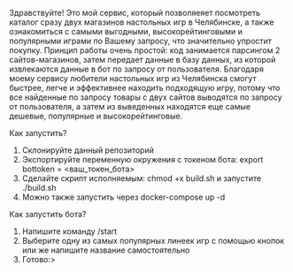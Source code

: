 Здравствуйте! Это мой сервис, который позволяеяет посмотреть каталог сразу двух магазинов настольных игр в Челябинске, а также ознакомиться с самыми выгодными, высокорейтинговыми и популярными играми по Вашему запросу, что значительно упростит покупку. 
Принцип работы очень простой: код занимается парсингом 2 сайтов-магазинов, затем передает данные в базу данных, из которой извлекаются данные в бот по запросу от пользователя. Благодаря моему сервису любители настольных игр из Челябинска смогут быстрее, легче и эффективнее находить подходящую игру, потому что все найденные по запросу товары с двух сайтов выводятся по запросу от пользователя, а затем из выведенных находятся еще самые дешевые, популярные и высокорейтинговые.

Как запустить?
1. Склонируйте данный репозиторий
2. Экспортируйте переменную окружения с токеном бота: export bottoken = <ваш_токен_бота>
3. Cделайте скрипт исполняемым: chmod +x build.sh и запустите ./build.sh
4. Можно также запустить через docker-compose up -d

Как запустить бота?
1. Напишите команду /start
2. Выберите одну из самых популярных линеек игр с помощью кнопок или же напишите название самостоятельно
3. Готово:>
